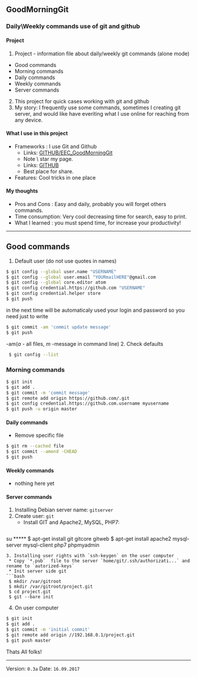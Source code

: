 ## GoodMorningGit
### Daily\Weekly commands use of git and github

#### Project
1. Project - information file about daily/weekly git commands (alone mode)
  * Good commands
  * Morning commands
  * Daily commands
  * Weekly commands
  * Server commands
2. This project for quick cases working with git and github
3. My story: I frequently use some commands, sometimes I creating git server, and would like have everiting what I use online for reaching from any device.

#### What I use in this project
* Frameworks : I use Git and Github
  * Links: [GITHUB/EEC_GoodMorningGit](https://github.com/EvilEpicCoder/EEC_GoodMorningGit "GoodMorningGit")
   * Note \ star my page.
  * Links: [GITHUB](https://www.github.com "GITHUB")
   * Best place for share.
* Features: Cool tricks in one place

#### My thoughts

* Pros and Cons : Easy and daily, probably you will forget others commands.
* Time consumption: Very cool decreasing time for search, easy to print.
* What I learned : you must spend time, for increase your productivity!
---
## Good commands
1. Default user (do not use quotes in names)
  ```bash
  $ git config --global user.name "USERNAME"
  $ git config --global user.email "YOURmailHERE"@gmail.com
  $ git config --global core.editor atom
  $ git config credential.https://github.com "USERNAME"
  $ git config credential.helper store
  $ git push
```
 in the next time will be automaticaly used your login and password
 so you need just to write

  ```bash
  $ git commit -am 'commit update message'
  $ git push
 ```
  -am(_a_ - all files, _m_ -message in command line)
2. Check defaults

 ```bash
  $ git config --list
 ```
### Morning commands
   ```bash
  $ git init
  $ git add .
  $ git commit -m 'commit message'
  $ git remote add origin https://github.com/.git
  $ git config credential.https://github.com.username myusername
  $ git push -u origin master
 ```
#### Daily commands
 * Remove specific file

  ```bash
  $ git rm --cached file
  $ git commit --amend -CHEAD
  $ git push
 ```
#### Weekly commands
  * nothing here yet

#### Server commands

1. Installing Debian server name: `gitserver`
2. Create user: `git`
   * Install GIT and Apache2, MySQL, PHP7:
   ```bash
 su *****
 $ apt-get install git gitcore gitweb
 $ apt-get install apache2 mysql-server mysql-client php7 phpmyadmin
 ```
3. Installing user rights with `ssh-keygen` on the user computer
  * Copy `*.pub`  file to the server `home/git/.ssh/authorizati...` and rename to `autorized-keys`
  * Init server side git
 ```bash
  $ mkdir /var/gitroot
  $ mkdir /var/gitroot/project.git
  $ cd project.git
  $ git --bare init
```
4. On user computer
  ```bash
  $ git init
  $ git add .
  $ git commit -m 'initial commit'
  $ git remote add origin //192.168.0.1/project.git
  $ git push master
 ```

  Thats All folks!

---

Version: `0.3a`
Date: `16.09.2017`

